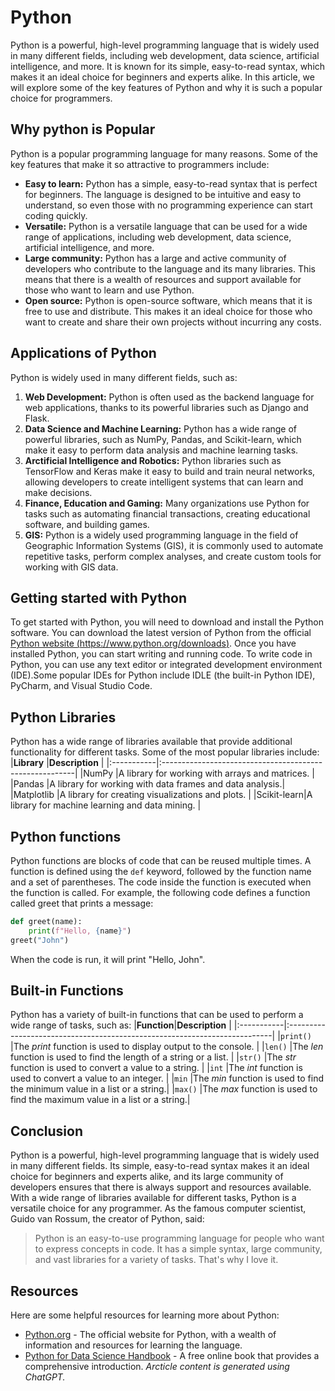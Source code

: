 # Python
Python is a powerful, high-level programming language that is widely used in many different fields, including web development, data science, artificial intelligence, and more. It is known for its simple, easy-to-read syntax, which makes it an ideal choice for beginners and experts alike. In this article, we will explore some of the key features of Python and why it is such a popular choice for programmers.
## Why python is Popular
Python is a popular programming language for many reasons. Some of the key features that make it so attractive to programmers include:
- **Easy to learn:** Python has a simple, easy-to-read syntax that is perfect for beginners. The language is designed to be intuitive and easy to understand, so even those with no programming experience can start coding quickly.
- **Versatile:** Python is a versatile language that can be used for a wide range of applications, including web development, data science, artificial intelligence, and more.
- **Large community:** Python has a large and active community of developers who contribute to the language and its many libraries. This means that there is a wealth of resources and support available for those who want to learn and use Python.
- **Open source:** Python is open-source software, which means that it is free to use and distribute. This makes it an ideal choice for those who want to create and share their own projects without incurring any costs.
## Applications of Python
Python is widely used in many different fields, such as:
1. **Web Development:** Python is often used as the backend language for web applications, thanks to its powerful libraries such as Django and Flask.
2. **Data Science and Machine Learning:** Python has a wide range of powerful libraries, such as NumPy, Pandas, and Scikit-learn, which make it easy to perform data analysis and machine learning tasks.
3. **Arctificial Intelligence and Robotics:** Python libraries such as TensorFlow and Keras make it easy to build and train neural networks, allowing developers to create intelligent systems that can learn and make decisions.
4. **Finance, Education and Gaming:** Many organizations use Python for tasks such as automating financial transactions, creating educational software, and building games.
5. **GIS:** Python is a widely used programming language in the field of Geographic Information Systems (GIS), it is commonly used to automate repetitive tasks, perform complex analyses, and create custom tools for working with GIS data.
## Getting started with Python
To get started with Python, you will need to download and install the Python software. You can download the latest version of Python from the official [Python website (https://www.python.org/downloads)](https://www.python.org/downloads). Once you have installed Python, you can start writing and running code.
To write code in Python, you can use any text editor or integrated development environment (IDE).Some popular IDEs for Python include IDLE (the built-in Python IDE), PyCharm, and Visual Studio Code.
## Python Libraries
Python has a wide range of libraries available that provide additional functionality for different tasks. Some of the most popular libraries include:
|**Library** |**Description**                                          |
|:-----------|:--------------------------------------------------------|
|NumPy       |A library for working with arrays and matrices.          |
|Pandas      |A library for working with data frames and data analysis.|
|Matplotlib  |A library for creating visualizations and plots.         |
|Scikit-learn|A library for machine learning and data mining.          |
## Python functions
Python functions are blocks of code that can be reused multiple times. A function is defined using the `def` keyword, followed by the function name and a set of parentheses. The code inside the function is executed when the function is called.
For example, the following code defines a function called greet that prints a message:
```python
def greet(name):
    print(f"Hello, {name}")
greet("John")
```
When the code is run, it will print "Hello, John".
## Built-in Functions
Python has a variety of built-in functions that can be used to perform a wide range of tasks, such as:
|**Function**|**Description**                                                            |
|:-----------|:--------------------------------------------------------------------------|
|`print()`   |The *print* function is used to display output to the console.             |
|`len()`     |The *len* function is used to find the length of a string or a list.       |
|`str()`     |The *str* function is used to convert a value to a string.                 |
|`int`       |The *int* function is used to convert a value to an integer.               |
|`min`       |The *min* function is used to find the minimum value in a list or a string.|
|`max()`     |The *max* function is used to find the maximum value in a list or a string.|
## Conclusion
Python is a powerful, high-level programming language that is widely used in many different fields. Its simple, easy-to-read syntax makes it an ideal choice for beginners and experts alike, and its large community of developers ensures that there is always support and resources available. With a wide range of libraries available for different tasks, Python is a versatile choice for any programmer.
As the famous computer scientist, Guido van Rossum, the creator of Python, said:
> Python is an easy-to-use programming language for people who want to express concepts in code. It has a simple syntax, large community, and vast libraries for a variety of tasks. That's why I love it.
## Resources
Here are some helpful resources for learning more about Python:
- [Python.org](https://www.python.org/) - The official website for Python, with a wealth of information and resources for learning the language.
- [Python for Data Science Handbook](https://jakevdp.github.io/PythonDataScienceHandbook) - A free online book that provides a comprehensive introduction.
*Arcticle content is generated using ChatGPT.*